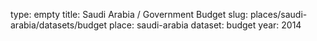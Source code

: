 type: empty
title: Saudi Arabia / Government Budget
slug: places/saudi-arabia/datasets/budget
place: saudi-arabia
dataset: budget
year: 2014
